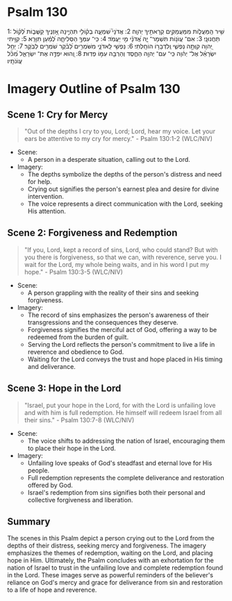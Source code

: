 # Psalm 130
1: שִׁ֥יר הַֽמַּעֲל֑וֹת מִמַּעֲמַקִּ֖ים קְרָאתִ֣יךָ יְהוָֽה׃
2: אֲדֹנָי֮ שִׁמְעָ֪ה בְק֫וֹלִ֥י תִּהְיֶ֣ינָה אָ֭זְנֶיךָ קַשֻּׁב֑וֹת לְ֝ק֗וֹל תַּחֲנוּנָֽי׃
3: אִם־ עֲוֺנ֥וֹת תִּשְׁמָר־ יָ֑הּ אֲ֝דֹנָ֗י מִ֣י יַעֲמֹֽד׃
4: כִּֽי־ עִמְּךָ֥ הַסְּלִיחָ֑ה לְ֝מַ֗עַן תִּוָּרֵֽא׃
5: קִוִּ֣יתִי יְ֭הוָה קִוְּתָ֣ה נַפְשִׁ֑י וְֽלִדְבָר֥וֹ הוֹחָֽלְתִּי׃
6: נַפְשִׁ֥י לַֽאדֹנָ֑י מִשֹּׁמְרִ֥ים לַ֝בֹּ֗קֶר שֹׁמְרִ֥ים לַבֹּֽקֶר׃
7: יַחֵ֥ל יִשְׂרָאֵ֗ל אֶל־ יְה֫וָה כִּֽי־ עִם־ יְהוָ֥ה הַחֶ֑סֶד וְהַרְבֵּ֖ה עִמּ֣וֹ פְדֽוּת׃
8: וְ֭הוּא יִפְדֶּ֣ה אֶת־ יִשְׂרָאֵ֑ל מִ֝כֹּ֗ל עֲוֺנֹתָֽיו׃

# Imagery Outline of Psalm 130

## Scene 1: Cry for Mercy

> "Out of the depths I cry to you, Lord; Lord, hear my voice. Let your ears be attentive to my cry for mercy." - Psalm 130:1-2 (WLC/NIV)

- Scene:
  - A person in a desperate situation, calling out to the Lord.
- Imagery:
  - The depths symbolize the depths of the person's distress and need for help.
  - Crying out signifies the person's earnest plea and desire for divine intervention.
  - The voice represents a direct communication with the Lord, seeking His attention.

## Scene 2: Forgiveness and Redemption

> "If you, Lord, kept a record of sins, Lord, who could stand? But with you there is forgiveness, so that we can, with reverence, serve you. I wait for the Lord, my whole being waits, and in his word I put my hope." - Psalm 130:3-5 (WLC/NIV)

- Scene:
  - A person grappling with the reality of their sins and seeking forgiveness.
- Imagery:
  - The record of sins emphasizes the person's awareness of their transgressions and the consequences they deserve.
  - Forgiveness signifies the merciful act of God, offering a way to be redeemed from the burden of guilt.
  - Serving the Lord reflects the person's commitment to live a life in reverence and obedience to God.
  - Waiting for the Lord conveys the trust and hope placed in His timing and deliverance.

## Scene 3: Hope in the Lord

> "Israel, put your hope in the Lord, for with the Lord is unfailing love and with him is full redemption. He himself will redeem Israel from all their sins." - Psalm 130:7-8 (WLC/NIV)

- Scene:
  - The voice shifts to addressing the nation of Israel, encouraging them to place their hope in the Lord.
- Imagery:
  - Unfailing love speaks of God's steadfast and eternal love for His people.
  - Full redemption represents the complete deliverance and restoration offered by God.
  - Israel's redemption from sins signifies both their personal and collective forgiveness and liberation.

## Summary

The scenes in this Psalm depict a person crying out to the Lord from the depths of their distress, seeking mercy and forgiveness. The imagery emphasizes the themes of redemption, waiting on the Lord, and placing hope in Him. Ultimately, the Psalm concludes with an exhortation for the nation of Israel to trust in the unfailing love and complete redemption found in the Lord. These images serve as powerful reminders of the believer's reliance on God's mercy and grace for deliverance from sin and restoration to a life of hope and reverence.